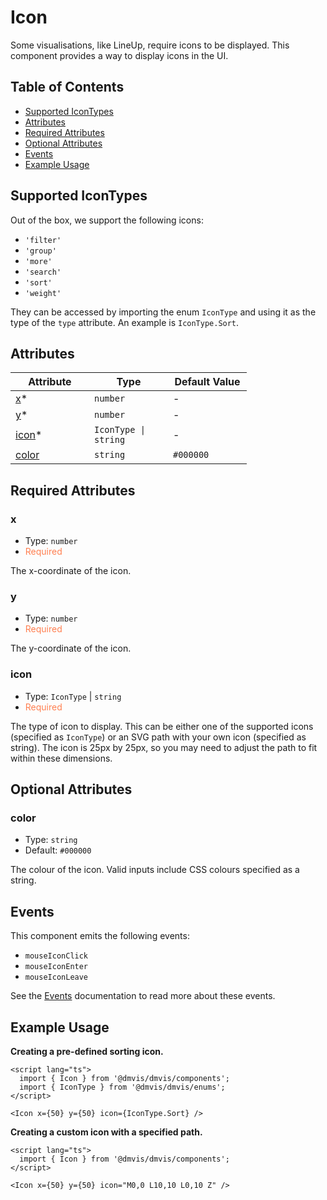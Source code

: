 # Icon

Some visualisations, like LineUp, require icons to be displayed. This component provides a way to display icons in the UI.

## Table of Contents

- [Supported IconTypes](#supported-icontypes)
- [Attributes](#attributes)
- [Required Attributes](#required-attributes)
- [Optional Attributes](#optional-attributes)
- [Events](#events)
- [Example Usage](#example-usage)

## Supported IconTypes

Out of the box, we support the following icons:

- `'filter'`
- `'group'`
- `'more'`
- `'search'`
- `'sort'`
- `'weight'`

They can be accessed by importing the enum `IconType` and using it as the type of the `type` attribute. An example is `IconType.Sort`.

## Attributes

<table style="width: 75%">
  <thead>
    <tr>
      <th style="width: 33%;">Attribute</th>
      <th style="width: 33%;">Type</th>
      <th style="width: 33%;">Default Value</th>
    </tr>
  </thead>
  <tbody>
    <tr>
      <td><a href="#components/Icon?id=x">x</a>*</td>
      <td><code>number</code></td>
      <td>-</td>
    </tr>
    <tr>
      <td><a href='#components/Icon?id=y'>y</a>*</td>
      <td><code>number</code></td>
      <td>-</td>
    </tr>
    <tr>
      <td><a href='#components/Icon?id=icon'>icon</a>*</td>
      <td><code>IconType | string</code></td>
      <td>-</td>
    </tr>
    <tr>
      <td><a href='#components/Icon?id=color'>color</a></td>
      <td><code>string</code></td>
      <td><code>#000000</code></td>
    </tr>
  </tbody>
</table>

## Required Attributes

### x

- Type: `number`
- <span style="color:coral">Required</span>

The x-coordinate of the icon.

### y

- Type: `number`
- <span style="color:coral">Required</span>

The y-coordinate of the icon.

### icon

- Type: `IconType` | `string`
- <span style="color:coral">Required</span>

The type of icon to display.
This can be either one of the supported icons (specified as `IconType`) or an SVG path with your own icon (specified as string).
The icon is 25px by 25px, so you may need to adjust the path to fit within these dimensions.

## Optional Attributes

### color

- Type: `string`
- Default: `#000000`

The colour of the icon.
Valid inputs include CSS colours specified as a string.

## Events

This component emits the following events:

- `mouseIconClick`
- `mouseIconEnter`
- `mouseIconLeave`

See the [Events](../utils/Events.md) documentation to read more about these events.

## Example Usage

<b>Creating a pre-defined sorting icon.</b>

```svelte
<script lang="ts">
  import { Icon } from '@dmvis/dmvis/components';
  import { IconType } from '@dmvis/dmvis/enums';
</script>

<Icon x={50} y={50} icon={IconType.Sort} />
```

<b>Creating a custom icon with a specified path.</b>

```svelte
<script lang="ts">
  import { Icon } from '@dmvis/dmvis/components';
</script>

<Icon x={50} y={50} icon="M0,0 L10,10 L0,10 Z" />
```
